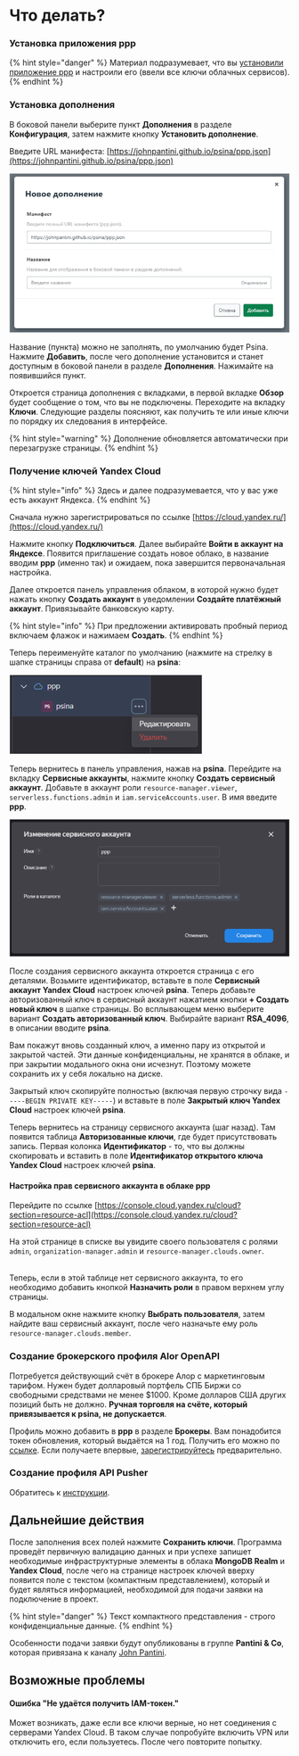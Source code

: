 # Что делать?

### Установка приложения ppp

{% hint style="danger" %}
Материал подразумевает, что вы [установили приложение ppp](../ppp/getting-started.md) и настроили его (ввели все ключи облачных сервисов).
{% endhint %}

### Установка дополнения

В боковой панели выберите пункт **Дополнения** в разделе **Конфигурация**, затем нажмите кнопку **Установить дополнение**.

Введите URL манифеста: [https://johnpantini.github.io/psina/ppp.json](https://johnpantini.github.io/psina/ppp.json)

![](<../.gitbook/assets/image (353).png>)

Название (пункта) можно не заполнять, по умолчанию будет Psina. Нажмите **Добавить**, после чего дополнение установится и станет доступным в боковой панели в разделе **Дополнения**. Нажимайте на появившийся пункт.

Откроется страница дополнения с вкладками, в первой вкладке **Обзор** будет сообщение о том, что вы не подключены. Переходите на вкладку **Ключи**. Следующие разделы поясняют, как получить те или иные ключи по порядку их следования в интерфейсе.

{% hint style="warning" %}
Дополнение обновляется автоматически при перезагрузке страницы.
{% endhint %}

### Получение ключей Yandex Cloud

{% hint style="info" %}
Здесь и далее подразумевается, что у вас уже есть аккаунт Яндекса.
{% endhint %}

Сначала нужно зарегистрироваться по ссылке [https://cloud.yandex.ru/](https://cloud.yandex.ru/)

Нажмите кнопку **Подключиться**. Далее выбирайте **Войти в аккаунт на Яндексе**. Появится приглашение создать новое облако, в название вводим **ppp** (именно так) и ожидаем, пока завершится первоначальная настройка.

Далее откроется панель управления облаком, в которой нужно будет нажать кнопку **Создать аккаунт** в уведомлении **Создайте платёжный аккаунт**. Привязывайте банковскую карту.

{% hint style="info" %}
При предложении активировать пробный период включаем флажок и нажимаем **Создать**.
{% endhint %}

Теперь переименуйте каталог по умолчанию (нажмите на стрелку в шапке страницы справа от **default**) на **psina**:

![](<../.gitbook/assets/image (350).png>)

Теперь вернитесь в панель управления, нажав на **psina**. Перейдите на вкладку **Сервисные аккаунты**, нажмите кнопку **Создать сервисный аккаунт**. Добавьте в аккаунт роли `resource-manager.viewer`, `serverless.functions.admin` и `iam.serviceAccounts.user`. В имя введите **ppp**.

![](<../.gitbook/assets/image (359).png>)

После создания сервисного аккаунта откроется страница с его деталями. Возьмите идентификатор, вставьте в поле **Сервисный аккаунт Yandex Cloud** настроек ключей **psina**. Теперь добавьте авторизованный ключ в сервисный аккаунт нажатием кнопки **+ Создать новый ключ** в шапке страницы. Во всплывающем меню выберите вариант **Создать авторизованный ключ**. Выбирайте вариант **RSA\_4096**, в описании вводите **psina**.

Вам покажут вновь созданный ключ, а именно пару из открытой и закрытой частей. Эти данные конфиденциальны, не хранятся в облаке, и при закрытии модального окна они исчезнут. Поэтому можете сохранить их у себя локально на диске.&#x20;

Закрытый ключ скопируйте полностью (включая первую строчку вида `-----BEGIN PRIVATE KEY-----`) и вставьте в поле **Закрытый ключ Yandex Cloud** настроек ключей **psina**.

Теперь вернитесь на страницу сервисного аккаунта (шаг назад). Там появится таблица **Авторизованные ключи**, где будет присутствовать запись. Первая колонка **Идентификатор** - то, что вы должны скопировать и вставить в поле **Идентификатор открытого ключа Yandex Cloud** настроек ключей **psina**.

#### Настройка прав сервисного аккаунта в облаке ppp

Перейдите по ссылке [https://console.cloud.yandex.ru/cloud?section=resource-acl](https://console.cloud.yandex.ru/cloud?section=resource-acl)

На этой странице в списке вы увидите своего пользователя с ролями `admin`, `organization-manager.admin` и `resource-manager.clouds.owner`.

\
Теперь, если в этой таблице нет сервисного аккаунта, то его необходимо добавить кнопкой **Назначить роли** в правом верхнем углу страницы.&#x20;

В модальном окне нажмите кнопку **Выбрать пользователя**, затем найдите ваш сервисный аккаунт, после чего назначьте ему роль `resource-manager.clouds.member`.

### Создание брокерского профиля Alor OpenAPI

Потребуется действующий счёт в брокере Алор с маркетинговым тарифом. Нужен будет долларовый портфель СПБ Биржи со свободными средствами не менее $1000. Кроме долларов США других позиций быть не должно. **Ручная торговля на счёте, который привязывается к psina, не допускается**.

Профиль можно добавить в **ppp** в разделе **Брокеры**. Вам понадобится токен обновления, который выдаётся на 1 год. Получить его можно по [ссылке](https://alor.dev/open-api-tokens). Если получаете впервые, [зарегистрируйтесь](https://alor.dev/register) предварительно.

### Создание профиля API Pusher

Обратитесь к [инструкции](../recipes/pusher.md).

## Дальнейшие действия

После заполнения всех полей нажмите **Сохранить ключи**. Программа проведёт первичную валидацию данных и при успехе запишет необходимые инфраструктурные элементы в облака **MongoDB Realm** и **Yandex Cloud**, после чего на странице настроек ключей вверху появится поле с текстом (компактным представлением), который и будет являться информацией, необходимой для подачи заявки на подключение в проект.&#x20;

{% hint style="danger" %}
Текст компактного представления - строго конфиденциальные данные.
{% endhint %}

Особенности подачи заявки будут опубликованы в группе **Pantini & Co**, которая привязана к каналу [John Pantini](../faq/telegram-resources/lair-of-pantini.md).

## Возможные проблемы

#### Ошибка "Не удаётся получить IAM-токен."

Может возникать, даже если все ключи верные, но нет соединения с серверами Yandex Cloud. В таком случае попробуйте включить VPN или отключить его, если пользуетесь. После чего повторите попытку.
